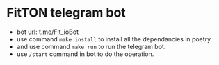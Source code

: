 # FitTON telegram bot
- bot url:  t.me/Fit_ioBot
- use command ```make install``` to install all the dependancies in poetry.
- and use command ```make run``` to run the telegram bot.
- use ```/start``` command in bot to do the operation.
